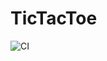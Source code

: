 # TicTacToe
![CI](https://github.com/DavisRayM/tictactoe/actions/workflows/ci.yml/badge.svg?branch=main)
